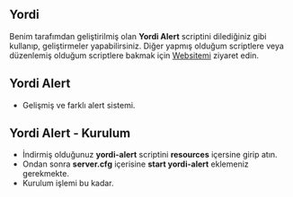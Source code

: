 ## Yordi
Benim tarafımdan geliştirilmiş olan __Yordi Alert__ scriptini dilediğiniz gibi kullanıp, geliştirmeler yapabilirsiniz. Diğer yapmış olduğum scriptlere veya düzenlemiş olduğum scriptlere bakmak için [Websitemi](https://yordi.online) ziyaret edin.

## Yordi Alert
- Gelişmiş ve farklı alert sistemi.

## Yordi Alert - Kurulum
- İndirmiş olduğunuz __yordi-alert__ scriptini __resources__ içersine girip atın.
- Ondan sonra __server.cfg__ içerisine __start yordi-alert__ eklemeniz gerekmekte.
- Kurulum işlemi bu kadar.
